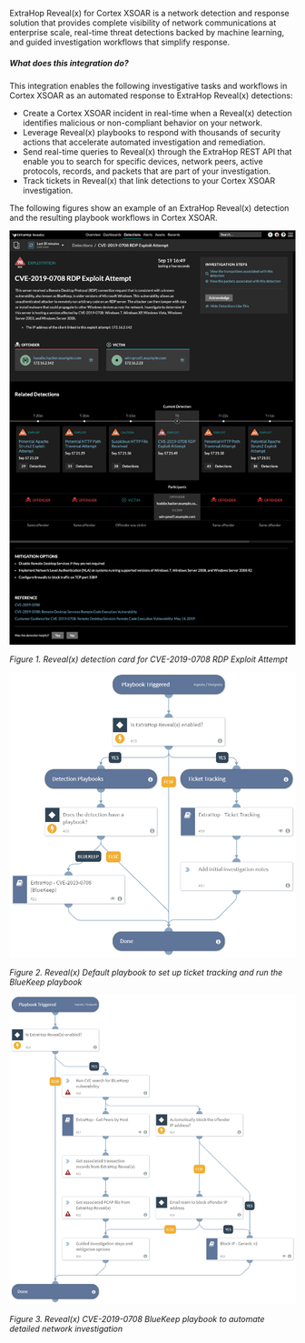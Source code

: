 ExtraHop Reveal(x) for Cortex XSOAR is a network detection and response solution that provides complete visibility of network communications at enterprise scale, real-time threat detections backed by machine learning, and guided investigation workflows that simplify response.

##### What does this integration do?
This integration enables the following investigative tasks and workflows in Cortex XSOAR as an automated response to ExtraHop Reveal(x) detections:

- Create a Cortex XSOAR incident in real-time when a Reveal(x) detection identifies malicious or non-compliant behavior on your network.
- Leverage Reveal(x) playbooks to respond with thousands of security actions that accelerate automated investigation and remediation.
- Send real-time queries to Reveal(x) through the ExtraHop REST API that enable you to search for specific devices, network peers, active protocols, records, and packets that are part of your investigation.
- Track tickets in Reveal(x) that link detections to your Cortex XSOAR investigation.

The following figures show an example of an ExtraHop Reveal(x) detection and the resulting playbook workflows in Cortex XSOAR.

![ExtraHop detection card](readme_images/ExtraHop_Detection_CVE-2019-0708_BlueKeep.png)

*Figure 1. Reveal(x) detection card for CVE-2019-0708 RDP Exploit Attempt*

![Cortex XSOAR playbook: ExtraHop Default](https://github.com/demisto/content/raw/master/Packs/ExtraHop/doc_files/ExtraHop_Default.png)

*Figure 2. Reveal(x) Default playbook to set up ticket tracking and run the BlueKeep playbook*

![Cortex XSOAR playbook: ExtraHop CVE-2019-0708 BlueKeep](readme_images/ExtraHop_CVE-2019-0708_BlueKeep.png)

*Figure 3. Reveal(x) CVE-2019-0708 BlueKeep playbook to automate detailed network investigation*